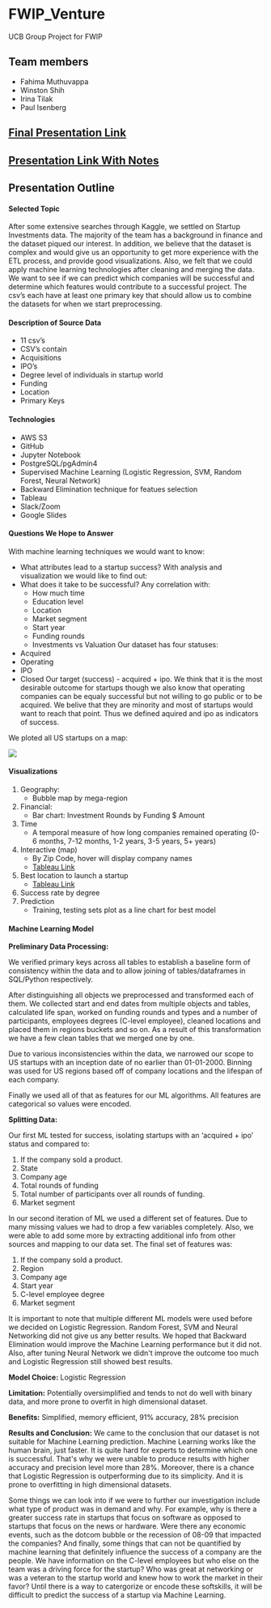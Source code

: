# FWIP_Venture

UCB Group Project for FWIP

## Team members 
- Fahima Muthuvappa
- Winston Shih
- Irina Tilak
- Paul Isenberg


## [Final Presentation Link](https://docs.google.com/presentation/d/1PDeXMa6CsmYeHFzxoZXlzYagbCNiZJHR1r3bMCuof-s/edit?usp=sharing)

## [Presentation Link With Notes](https://docs.google.com/presentation/d/1Vjvu8A7ygvP2FZ9kXaumQY_xwxbs96nj2aUIT22SuJE/edit#slide=id.g8e5f029eda_0_7)


## Presentation Outline

#### Selected Topic   
  
After some extensive searches through Kaggle, we settled on Startup Investments data. The majority of the team has a background in finance and the dataset piqued our interest. In addition, we believe that the dataset is complex and would give us an opportunity to get more experience with the ETL process, and provide good visualizations. Also, we felt that we could apply machine learning technologies after cleaning and merging the data. We want to see if we can predict which companies will be successful and determine which features would contribute to a successful project. The csv’s each have at least one primary key that should allow us to combine the datasets for when we start preprocessing. 

#### Description of Source Data

 - 11 csv’s
 - CSV’s contain
 - Acquisitions
 - IPO’s
 - Degree level of individuals in startup world
 - Funding
 - Location
 - Primary Keys

#### Technologies
 - AWS S3
 - GitHub
 - Jupyter Notebook
 - PostgreSQL/pgAdmin4
 - Supervised Machine Learning (Logistic Regression, SVM, Random Forest, Neural Network)
 - Backward Elimination technique for featues selection
 - Tableau
 - Slack/Zoom
 - Google Slides

#### Questions We Hope to Answer

With machine learning techniques we would want to know:
 - What attributes lead to a startup success?
With analysis and visualization we would like to find out:
 - What does it take to be successful? Any correlation with:
    - How much time
    - Education level
    - Location
    - Market segment
    - Start year
    - Funding rounds
    - Investments vs Valuation
Our dataset has four statuses:
 - Acquired
 - Operating
 - IPO
 - Closed
Our target (success) - acquired + ipo. We think that it is the most desirable outcome for startups though we also know that operating companies can be equaly successful but not willing to go public or to be acquired. We belive that they are minority and most of startups would want to reach that point. Thus we defined aquired and ipo as indicators of success.

We ploted all US startups on a map:

![](images/Capture_3.jpg)


#### Visualizations 

1.  Geography:
     - Bubble map by mega-region
2.  Financial:
     - Bar chart: Investment Rounds by Funding $ Amount
3.  Time
     - A temporal measure of how long companies remained operating (0-6 months, 7-12 months, 1-2 years, 3-5 years, 5+ years)
4. Interactive (map)
     - By Zip Code, hover will display company names
     - [Tableau Link](https://public.tableau.com/profile/paul.isenberg#!/vizhome/Interactive_15976252803120/Dashboard1)
5. Best location to launch a startup
     - [Tableau Link](https://public.tableau.com/profile/irina.tilak#!/vizhome/Book1_15978744576230/Story1?publish=yes)
6. Success rate by degree
7. Prediction
     - Training, testing sets plot as a line chart for best model
     

#### Machine Learning Model

**Preliminary Data Processing:**

We verified primary keys across all tables to establish a baseline form of consistency within the data and to allow joining of tables/dataframes in SQL/Python respectively.
 
After distinguishing all objects we preprocessed and transformed each of them. We collected start and end dates from multiple objects and tables, calculated life span, worked on funding rounds and types and a number of participants, employees degrees (C-level employee), cleaned locations and placed them in regions buckets and so on. As a result of this transformation we have a few clean tables that we merged one by one. 

Due to various inconsistencies within the data, we narrowed our scope to US startups with an inception date of no earlier than 01-01-2000. Binning was used for US regions based off of company locations and the lifespan of each company.

Finally we used all of that as features for our ML algorithms.
All features are categorical so values were encoded.


**Splitting Data:**


Our first ML tested for success, isolating startups with an ‘acquired + ipo’ status and compared to: 
1. If the company sold a product.
2. State
3. Company age
4. Total rounds of funding
5. Total number of participants over all rounds of funding.
6. Market segment

In our second iteration of ML we used a different set of features. Due to many missing values we had to drop a few variables completely. Also, we were able to add some more by extracting additional info from other sources and mapping to our data set. The final set of features was:
1. If the company sold a product.
2. Region
3. Company age
4. Start year
5. C-level employee degree
6. Market segment


It is important to note that multiple different ML models were used before we decided on Logistic Regression. Random Forest, SVM and Neural Networking did not give us any better results. We hoped that Backward Elimination would improve the Machine Learning performance but it did not. Also, after tuning Neural Network we didn't improve the outcome too much and Logistic Regression still showed best results.


**Model Choice:** Logistic Regression


**Limitation:** Potentially oversimplified and tends to not do well with binary data, and more prone to overfit in high dimensional dataset. 


**Benefits:** Simplified, memory efficient, 91% accuracy, 28% precision 




**Results and Conclusion:** We came to the conclusion that our dataset is not suitable for Machine Learning prediction. 
Machine Learning works like the human brain, just faster. It is quite hard for experts to determine which one is successful. That's why we were unable to produce results with higher accuracy and precision level more than 28%. 
Moreover, there is a chance that Logistic Regression is outperforming due to its simplicity. And it is prone to overfitting in high dimensional datasets.


Some things we can look into if we were to further our investigation include what type of product was in demand and why. For example, why is there a greater success rate in startups that focus on software as opposed to startups that focus on the news or hardware. Were there any economic events, such as the dotcom bubble or the recession of 08-09 that impacted the companies? And finally, some things that can not be quantified by machine learning that definitely influence the success of a company are the people. We have information on the C-level employees but who else on the team was a driving force for the startup? Who was great at networking or was a veteran to the startup world and knew how to work the market in their favor? Until there is a way to catergorize or encode these softskills, it will be difficult to predict the success of a startup via Machine Learning. 

